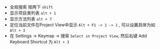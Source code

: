 - 全局搜索  按两下 `shift`
- 显示项目类列表 `alt + 1`
- 显示方法列表  `alt + 7`
- 定位当前文件在Project View中显示 `Alt + F1 -> 1 -> 1` , 可以设置具体为如 `Alt + 3`
- 在 Settings -> Keymap -> 搜索 `Select in Project View`, 然后右键 Add Keyboard Shortcut 为 `Alt + 3`
